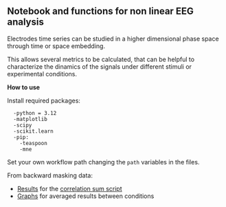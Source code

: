 ## **Notebook and functions for non linear EEG analysis**

Electrodes time series can be studied in a higher dimensional phase space through time or space embedding.

This allows several metrics to be calculated, that can be helpful to characterize the dinamics of the signals under different stimuli or experimental conditions.

**How to use**

Install required packages:
```
  -python = 3.12
  -matplotlib
  -scipy
  -scikit.learn
  -pip:
    -teaspoon
    -mne
```
Set your own workflow path changing the `path` variables in the files.

From backward masking data: 

- [Results](/BW_CS) for the [correlation sum script](/correlation.py)
- [Graphs](/BW_CS/averageCsum.png) for averaged results between conditions
